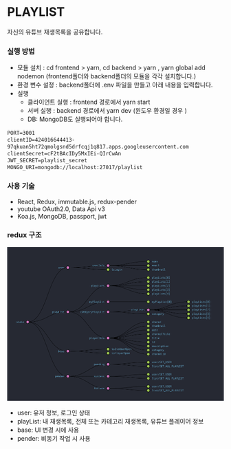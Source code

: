 # PLAYLIST
자신의 유튜브 재생목록을 공유합니다.

### 실행 방법

* 모듈 설치 : cd frontend > yarn, cd backend > yarn , yarn global add nodemon (frontend폴더와 backend폴더의 모듈을 각각 설치합니다.)
* 환경 변수 설정 : backend폴더에 .env 파일을 만들고 아래 내용을 입력합니다.
* 실행
  * 클라이언트 실행 : frontend 경로에서 yarn start
  * 서버 실행 : backend 경로에서 yarn dev (윈도우 환경일 경우 )
  * DB: MongoDB도 실행되어야 합니다.
```
PORT=3001
clientID=424016644413-97qkuan5ht72qmolgsnd5drfcqj1q817.apps.googleusercontent.com
clientSecret=cF2tBAcIDy5MxIEi-QIrCwAn
JWT_SECRET=playlist_secret
MONGO_URI=mongodb://localhost:27017/playlist
```

### 사용 기술

* React, Redux, immutable.js, redux-pender
* youtube OAuth2.0, Data Api v3
* Koa.js, MongoDB, passport, jwt

### redux 구조

![리덕스 구조 사진](./redux.png)

* user: 유저 정보, 로그인 상태
* playList: 내 재생목록, 전체 또는 카테고리 재생목록, 유튜브 플레이어 정보
* base: UI 변경 시에 사용
* pender: 비동기 작업 시 사용